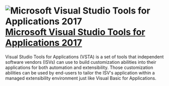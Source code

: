 ﻿# ![Microsoft Visual Studio Tools for Applications 2017](https://www.microsoft.com/favicon.ico?v2 "Microsoft Visual Studio Tools for Applications 2017") [Microsoft Visual Studio Tools for Applications 2017](https://www.microsoft.com/en-us/download/details.aspx?id=56046)

Visual Studio Tools for Applications (VSTA) is a set of tools that independent
software vendors (ISVs) can use to build customization abilities into their
applications for both automation and extensibility. Those customization
abilities can be used by end-users to tailor the ISV's application within a
managed extensibility environment just like Visual Basic for Applications.
